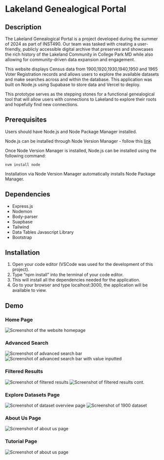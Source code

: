 # Lakeland Genealogical Portal
## Description
The Lakeland Genealogical Portal is a project developed during the summer of 2024 as part of INST490. Our team was tasked with creating a user-friendly, publicly accessible digital archive that preserves and showcases the rich history of the Lakeland Community in College Park MD while also allowing for community-driven data expansion and engagement. 

This website displays Census data from 1900,1920,1930,1940,1950 and 1965 Voter Registration records and allows users to explore the available datasets and make searches across and within the database. This application was built on Node.js using Supabase to store data and Vercel to deploy. 

This prototype serves as the stepping stones for a functional genealogical tool that will allow users with connections to Lakeland to explore their roots and hopefully find new connections.

## Prerequisites
Users should have Node.js and Node Package Manager installed.

Node.js can be installed through Node Version Manager - follow this [link](https://www.freecodecamp.org/news/node-version-manager-nvm-install-guide/)

Once Node Version Manager is installed, Node.js can be installed using the following command:

`nvm install node`

Installation via Node Version Manager automatically installs Node Package Manager.

## Dependencies
- Express.js
- Nodemon
- Body-parser
- Suapbase
- Tailwind
- Data Tables Javascript Library
- Bootstrap

## Installation

1. Open your code editor (VSCode was used for the development of this project). 
2. Type “npm install” into the terminal of your code editor.
3. This will install all the dependencies needed for the application.
4. Go to your browser and type localhost:3000, the application will be available to view.

## Demo

### Home Page
![Screenshot of the website homepage](https://github.com/enguyen17/INST490-Lakeland/blob/main/images/welcomepage.png)

### Advanced Search
![Screenshot of advanced search bar](https://github.com/enguyen17/INST490-Lakeland/blob/main/images/advancedsearch1.png)
![Screenshot of advanced search bar with value inputted](https://github.com/enguyen17/INST490-Lakeland/blob/main/images/advancedsearch2.png)

### Filtered Results
![Screenshot of filtered results](https://github.com/enguyen17/INST490-Lakeland/blob/main/images/filtered1.png)
![Screenshot of filtered results cont.](https://github.com/enguyen17/INST490-Lakeland/blob/main/images/filtered2.png)

### Explore Datasets Page
![Screenshot of dataset overview page](https://github.com/enguyen17/INST490-Lakeland/blob/main/images/exploredata.png)
![Screenshot of 1900 dataset](https://github.com/enguyen17/INST490-Lakeland/blob/main/images/1900explore.png)

### About Us Page
![Screenshot of about us page](https://github.com/enguyen17/INST490-Lakeland/blob/main/images/aboutus.png)

### Tutorial Page
![Screenshot of about us page](https://github.com/enguyen17/INST490-Lakeland/blob/main/images/tutorial.png)

